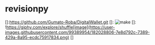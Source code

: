# revisionpy
[]:https://github.com/Gumato-Roba/DigitalWallet.git 
[]: ![make](https://user-images.githubusercontent.com/99389954/182028701-21ae2b71-ce28-4e29-84d2-b7e77000bd74.jpg)
[]: !https://giphy.com/explore/shuffle[image](https://user-images.githubusercontent.com/99389954/182028806-7e8d792c-7389-429a-8a95-ecdc75917834.png)
[] 
